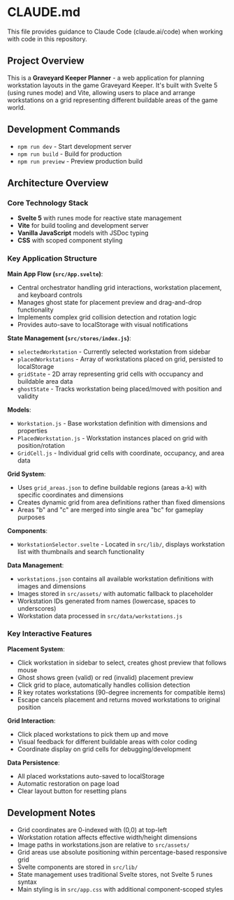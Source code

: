 # CLAUDE.md

This file provides guidance to Claude Code (claude.ai/code) when working with code in this repository.

## Project Overview

This is a **Graveyard Keeper Planner** - a web application for planning workstation layouts in the game Graveyard Keeper. It's built with Svelte 5 (using runes mode) and Vite, allowing users to place and arrange workstations on a grid representing different buildable areas of the game world.

## Development Commands

- `npm run dev` - Start development server
- `npm run build` - Build for production  
- `npm run preview` - Preview production build

## Architecture Overview

### Core Technology Stack
- **Svelte 5** with runes mode for reactive state management
- **Vite** for build tooling and development server
- **Vanilla JavaScript** models with JSDoc typing
- **CSS** with scoped component styling

### Key Application Structure

**Main App Flow (`src/App.svelte`)**:
- Central orchestrator handling grid interactions, workstation placement, and keyboard controls
- Manages ghost state for placement preview and drag-and-drop functionality  
- Implements complex grid collision detection and rotation logic
- Provides auto-save to localStorage with visual notifications

**State Management (`src/stores/index.js`)**:
- `selectedWorkstation` - Currently selected workstation from sidebar
- `placedWorkstations` - Array of workstations placed on grid, persisted to localStorage
- `gridState` - 2D array representing grid cells with occupancy and buildable area data  
- `ghostState` - Tracks workstation being placed/moved with position and validity

**Models**:
- `Workstation.js` - Base workstation definition with dimensions and properties
- `PlacedWorkstation.js` - Workstation instances placed on grid with position/rotation  
- `GridCell.js` - Individual grid cells with coordinate, occupancy, and area data

**Grid System**:
- Uses `grid_areas.json` to define buildable regions (areas a-k) with specific coordinates and dimensions
- Creates dynamic grid from area definitions rather than fixed dimensions
- Areas "b" and "c" are merged into single area "bc" for gameplay purposes

**Components**:
- `WorkstationSelector.svelte` - Located in `src/lib/`, displays workstation list with thumbnails and search functionality

**Data Management**:
- `workstations.json` contains all available workstation definitions with images and dimensions
- Images stored in `src/assets/` with automatic fallback to placeholder
- Workstation IDs generated from names (lowercase, spaces to underscores)
- Workstation data processed in `src/data/workstations.js`

### Key Interactive Features

**Placement System**:
- Click workstation in sidebar to select, creates ghost preview that follows mouse
- Ghost shows green (valid) or red (invalid) placement preview
- Click grid to place, automatically handles collision detection
- R key rotates workstations (90-degree increments for compatible items)
- Escape cancels placement and returns moved workstations to original position

**Grid Interaction**:  
- Click placed workstations to pick them up and move
- Visual feedback for different buildable areas with color coding
- Coordinate display on grid cells for debugging/development

**Data Persistence**:
- All placed workstations auto-saved to localStorage
- Automatic restoration on page load
- Clear layout button for resetting plans

## Development Notes

- Grid coordinates are 0-indexed with (0,0) at top-left  
- Workstation rotation affects effective width/height dimensions
- Image paths in workstations.json are relative to `src/assets/`
- Grid areas use absolute positioning within percentage-based responsive grid
- Svelte components are stored in `src/lib/`
- State management uses traditional Svelte stores, not Svelte 5 runes syntax
- Main styling is in `src/app.css` with additional component-scoped styles